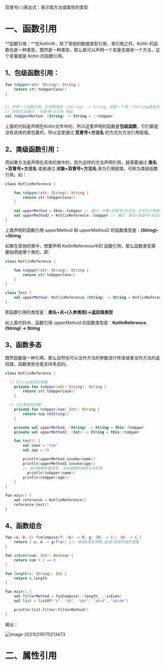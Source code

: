 

双冒号(::)表达式：表示取方法或属性的类型



# 一、函数引用



**函数引用：**在Kotlin中，除了常规的数据类型引用，类引用之外，Kotlin 的函数也是一种类型，既然是一种类型，那么就可以声明一个变量去接收一个方法，这个变量就是 Kotlin 的函数引用。



## 1、包级函数引用：

```kotlin
fun toUpper(str: String): String {
    return str.toUpperCase()
}


// 声明一个函数引用，引用类型是：(String) -> String，即是一个有一个String类型的入参和String类型的返回值的方法类型
// 具体方法通过： 双冒号+方法名 指定
val toUpperMethod: (String) -> String = ::toUpper
```

上面的代码是声明在Kotlin文件中的，所以这里声明的函数是**包级函数**，它们都是没有具体的类包裹的，所以这里通过 **双冒号+方法名** 的方式为方法引用赋值。



## 2、类级函数引用：

而如果方法是声明在具体的类中的，则为这样的方法声明引用，就需要通过 **类名+双冒号+方法名** 或者通过 **对象+双冒号+方法名** 来为引用赋值，可称为类级函数引用。如：

```kotlin
class KotlinReference {

    fun toUpper(str: String): String {
        return str.toUpperCase()
    }

    val upperMethod = this::toUpper // 通过：对象+双冒号+方法名 方式为引用赋值
    val upperMethod2 = KotlinReference::toUpper // 通过：类名+双冒号+方法名 的方式为引用赋值
}
```

上面声明的函数引用 upperMethod 和 upperMethod2 的函数类型是：**(String)->String**



如果在其他的类中，想要声明 KotlinReference中的 函数引用，那么函数类型需要指明是哪个类的，即:

```kotlin
class KotlinReference {

    fun toUpper(str: String): String {
        return str.toUpperCase()
    }
}

class Test {
    val upperMethod: KotlinReference.(String) -> String = KotlinReference::toUpper
}
```

即函数引用的类型是：**类名+点+(入参类型)->返回值类型**



如上面代码中，函数引用 upperMethod 的函数类型是：**KotlinReference.(String) -> String**



## 3、函数多态

既然函数是一种引用，那么自然也可以当作方法的参数进行传递或者当作方法的返回值，函数类型也是支持多态的。

```kotlin
class KotlinReference {

  // String类型的参数
    private fun toUpper(str: String): String {
        return str.toUpperCase()
    }

  // Int类型的参数
    private fun toUpper(num: Int): String {
        return num.toString()
    }

    private val upperMethod: (String) -> String = this::toUpper
    private val upperMethod2: (Int) -> String = this::toUpper

    fun test() {
        val name = "tom"
        val age = 18

        println(upperMethod.invoke(name))
        println(upperMethod2.invoke(age))
      	// 自动根据参数类型，决定调用的具体方法实现
	      println(toUpper(name))
        println(toUpper(age))
    }
}

fun main() {
    val reference = KotlinReference()
    reference.test()
}
```



## 4、函数组合

```kotlin
fun <A, B, C> funCompose(f: (A) -> B, g: (B) -> C): (A) -> C {
    return { a: A -> g(f(a)) }// 接收A类型参数,返回C类型的值的函数
}

fun isEven(num: Int): Boolean {
    return num % 2 == 0
}

fun length(s: String): Int {
    return s.length
}

fun main() {
    val filterMethod = funCompose(::length, ::isEven)
    val list = listOf("a", "ab", "abc", "abcd", "abcde")

    println(list.filter(filterMethod))
}
```

输出：

![image-20210319175213473](https://gitee.com/meiSThub/BlogImage/raw/master/2020/image-20210319175213473.png)





# 二、属性引用





































